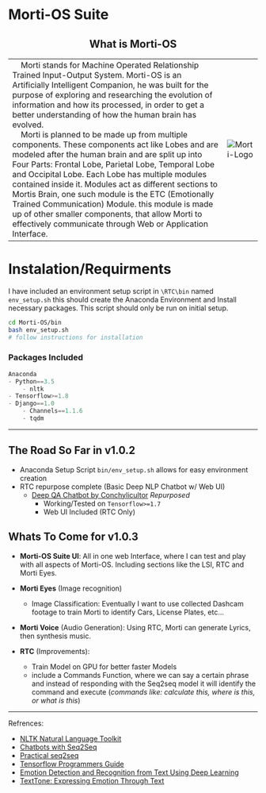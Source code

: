 # Morti-OS Suite

<center>
    <h2>What is Morti-OS</h2>
</center>

<table>
    <tbody>
        <tr>
            <td>
    &nbsp;&nbsp;&nbsp;&nbsp;Morti stands for Machine Operated Relationship Trained Input-Output System. Morti-OS is an Artificially Intelligent Companion, he was built for the purpose of exploring and researching the evolution of information and how its processed, in order to get a better understanding of how the human brain has evolved.<br>
    &nbsp;&nbsp;&nbsp;&nbsp;Morti is planned to be made up from multiple components. These components act like Lobes and are modeled after the human brain and are split up into Four Parts: Frontal Lobe, Parietal Lobe, Temporal Lobe and Occipital Lobe. Each Lobe has multiple modules contained inside it. Modules act as different sections to Mortis Brain, one such module is the ETC (Emotionally Trained Communication) Module. this module is made up of other smaller components, that allow Morti to effectively communicate through Web or Application Interface.
            </td>
            <td>
            <img alt="Morti-Logo" src="http://zn30.us/wp-content/uploads/2018/04/morti_logo_title_w.png">
            </td>
        </tr>
    </tbody>
</table>


# Instalation/Requirments

I have included an environment setup script in `\RTC\bin` named `env_setup.sh` this should create the Anaconda Environment and Install necessary packages. This script should only be run on initial setup.

```bash
cd Morti-OS/bin
bash env_setup.sh
# follow instructions for installation
```

### Packages Included

```python
Anaconda
- Python==3.5
    - nltk
- Tensorflow>=1.8
- Django==1.0
    - Channels==1.1.6
    - tqdm
```

---

## The Road So Far in v1.0.2

- Anaconda Setup Script `bin/env_setup.sh` allows for easy environment creation
- RTC repurpose complete (Basic Deep NLP Chatbot w/ Web UI)
    - [Deep QA Chatbot by Conchylicultor](https://github.com/Conchylicultor/DeepQA/tree/92863e2929580818f866f16969909fe2093d41d1) _Repurposed_
        - Working/Tested on `Tensorflow>=1.7`
        - Web UI Included (RTC Only)

## Whats To Come for v1.0.3

- **Morti-OS Suite UI**: All in one web Interface, where I can test and play with all aspects of Morti-OS. Including sections like the LSI, RTC and Morti Eyes.
- **Morti Eyes** (Image recognition)
    - Image Classification: Eventually I want to use collected Dashcam footage to   train Morti to identify Cars, License Plates, etc...
- **Morti Voice** (Audio Generation): Using RTC, Morti can generate Lyrics, then synthesis music.

- **RTC** (Improvements):
    - Train Model on GPU for better faster Models
    - include a Commands Function, where we can say a certain phrase and instead of responding with the Seq2seq model it will identify the command and execute (_commands like: calculate this, where is this, or what is this_)

---

Refrences:

- [NLTK Natural Language Toolkit](https://www.nltk.org/)
- [Chatbots with Seq2Seq](http://suriyadeepan.github.io/2016-06-28-easy-seq2seq/)
- [Practical seq2seq](http://suriyadeepan.github.io/2016-12-31-practical-seq2seq/)
- [Tensorflow Programmers Guide](https://www.tensorflow.org/programmers_guide/)
- [Emotion Detection and Recognition from Text Using Deep Learning](https://www.microsoft.com/developerblog/2015/11/29/emotion-detection-and-recognition-from-text-using-deep-learning/)
- [TextTone: Expressing Emotion Through Text](https://pdfs.semanticscholar.org/cde8/8eb104e3673e2abdee4806e0bbe32aa99e1d.pdf)
